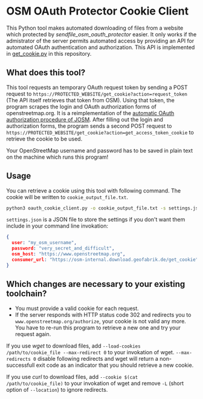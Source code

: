 # OSM OAuth Protector Cookie Client

This Python tool makes automated downloading of files from a website which
protected by *sendfile_osm_oauth_protector* easier. It only works if the
admistrator of the server permits automated access by providing an API for
automated OAuth authentication and authorization. This API is implemented in
[get_cookie.py](../get_cookie.py) in this repository.


## What does this tool?

This tool requests an temporary OAuth request token by sending a POST request
to `https://PROTECTED_WEBSITE/get_cookie?action=request_token` (The API itself
retrieves that token from OSM).  Using that token, the program scrapes the
login and OAuth authorization forms of openstreetmap.org. It is a
reimplementation of the [automatic OAuth authorization procedure of
JOSM](https://josm.openstreetmap.de/browser/josm/trunk/src/org/openstreetmap/josm/gui/oauth/OsmOAuthAuthorizationClient.java).
After filling out the login and authorization forms, the program sends a second
POST request to
`https://PROTECTED_WEBSITE/get_cookie?action=get_access_token_cookie` to
retrieve the cookie to be used.

Your OpenStreetMap username and password has to be saved in plain text on the
machine which runs this program!


## Usage

You can retrieve a cookie using this tool with following command. The cookie
will be written to `cookie_output_file.txt`.

```sh
python3 oauth_cookie_client.py -o cookie_output_file.txt -s settings.json
```

`settings.json` is a JSON file to store the settings if you don't want them
include in your command line invokation:

```json
{
  user: "my_osm_username",
  password: "very_secret_and_difficult",
  osm_host: "https://www.openstreetmap.org",
  consumer_url: "https://osm-internal.download.geofabrik.de/get_cookie"
}
```


## Which changes are necessary to your existing toolchain?

* You must provide a valid cookie for each request.
* If the server responds with HTTP status code 302 and redirects you to
  `www.openstreetmap.org/authorize`, your cookie is not valid any more. You
  have to re-run this program to retrieve a new one and try your request again.

If you use *wget* to download files, add `--load-cookies /path/to/cookie_file
--max-redirect 0` to your invokation of wget. `--max-redirects 0` disable
following redirects and wget will return a non-successfull exit code as an
indicator that you should retrieve a new cookie.

If you use *curl* to download files, add `--cookie $(cat /path/to/cookie_file)`
to your invokation of wget and remove `-L` (short option of `--location`) to
ignore redirects.
